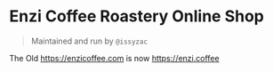 # Enzi Coffee Roastery Online Shop

> Maintained and run by `@issyzac` 

The Old https://enzicoffee.com is now https://enzi.coffee
